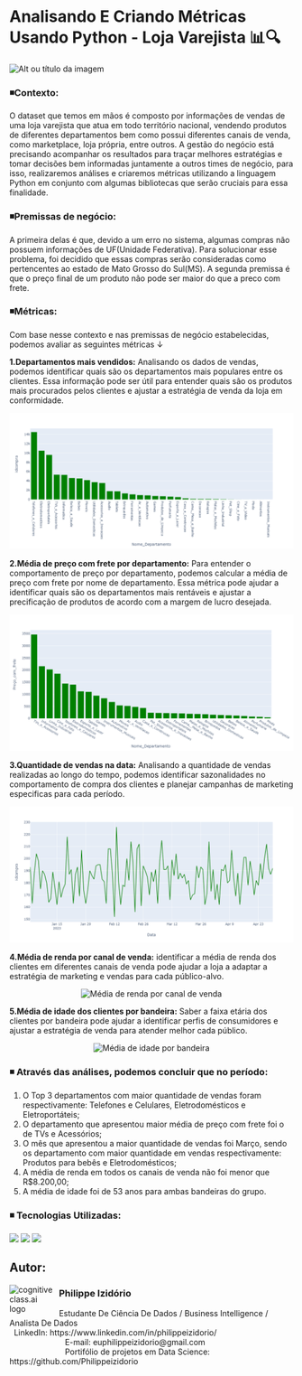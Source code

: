 # Analisando E Criando Métricas Usando Python - Loja Varejista 📊🔍
![Alt ou título da imagem](https://github.com/Philippeizidorio/AnaliseVarejo/assets/145637595/694d2fe6-fa44-466d-83c5-7e750994a170)

### ◾Contexto:

O dataset que temos em mãos é composto por informações de vendas de uma loja varejista que atua em todo território nacional, vendendo produtos de diferentes departamentos bem como possui diferentes canais de venda, como marketplace, loja própria, entre outros. A gestão do negócio está precisando acompanhar os resultados para traçar melhores estratégias e tomar decisões bem informadas juntamente a outros times de negócio, para isso, realizaremos análises e criaremos métricas utilizando a linguagem Python em conjunto com algumas bibliotecas que serão cruciais para essa finalidade. 

### ◾Premissas de negócio:

A primeira delas é que, devido a um erro no sistema, algumas compras não possuem informações de UF(Unidade Federativa). Para solucionar esse problema, foi decidido que essas compras serão consideradas como pertencentes ao estado de Mato Grosso do Sul(MS). A segunda premissa é que o preço final de um produto não pode ser maior do que a preco com frete.

### ◾Métricas:

Com base nesse contexto e nas premissas de negócio estabelecidas, podemos avaliar as seguintes métricas ↓

**1.Departamentos mais vendidos:** Analisando os dados de vendas, podemos identificar quais são os departamentos mais populares entre os clientes. Essa informação pode ser útil para entender quais são os produtos mais procurados pelos clientes e ajustar a estratégia de venda da loja em conformidade.

<p align="center">
  <img src="https://github.com/Philippeizidorio/AnaliseVarejo/blob/main/Qtd.%20vendas%20por%20departamento.png" alt="Departamento mais vendidos">
</p>

**2.Média de preço com frete por departamento:** Para entender o comportamento de preço por departamento, podemos calcular a média de preço com frete por nome de departamento. Essa métrica pode ajudar a identificar quais são os departamentos mais rentáveis e ajustar a precificação de produtos de acordo com a margem de lucro desejada.

<p align="center">
  <img src="https://github.com/Philippeizidorio/AnaliseVarejo/blob/main/M%C3%A9dia%20de%20pre%C3%A7o%20com%20frete%20por%20DPT.png" alt="Média de preço com frete por departamento">
</p>

**3.Quantidade de vendas na data:** Analisando a quantidade de vendas realizadas ao longo do tempo, podemos identificar sazonalidades no comportamento de compra dos clientes e planejar campanhas de marketing especificas para cada período.

<p align="center">
  <img src="https://github.com/Philippeizidorio/AnaliseVarejo/blob/main/Quantidade%20de%20vendas%20na%20Data.png" alt="Quantidade de vendas na data">
</p>

**4.Média de renda por canal de venda:** identificar a média de renda dos clientes em diferentes canais de venda pode ajudar a loja a adaptar a estratégia de marketing e vendas para cada público-alvo.

<p align="center">
  <img src="https://github.com/Philippeizidorio/AnaliseVarejo/blob/main/m%C3%A9dia%20de%20renda%20por%20canal.png" alt="Média de renda por canal de venda">
</p>

**5.Média de idade dos clientes por bandeira:** Saber a faixa etária dos clientes por bandeira pode ajudar a identificar perfis de consumidores e ajustar a estratégia de venda para atender melhor cada público.

<p align="center">
  <img src="https://github.com/Philippeizidorio/AnaliseVarejo/blob/main/m%C3%A9dia%20de%20idade%20por%20bandeira.png" alt="Média de idade por bandeira">
</p>

### ◾ Através das análises, podemos concluir que no período: 
1. O Top 3 departamentos com maior quantidade de vendas foram respectivamente: Telefones e Celulares, Eletrodomésticos e Eletroportáteis;
3. O departamento que apresentou maior média de preço com frete foi o de TVs e Acessórios;
4. O mês que apresentou a maior quantidade de vendas foi Março, sendo os departamento com maior quantidade em vendas respectivamente: Produtos para bebês e Eletrodomésticos;
5. A média de renda em todos os canais de venda não foi menor que R$8.200,00;
6. A média de idade foi de 53 anos para ambas bandeiras do grupo.

### ◾ Tecnologias Utilizadas: 
<div <br> 
<img src="https://img.shields.io/badge/Python-4695dd?style=for-the-badge&logo=python&logoColor=FFD43B">
<img src="https://img.shields.io/badge/Matplotlib-%232A9D8F.svg?style=for-the-badge&logo=Matplotlib&logoColor=black">
<img src="https://img.shields.io/badge/Plotly-%233F4F75.svg?style=for-the-badge&logo=plotly&logoColor=white">
</div> 

## Autor:

<img  src="https://github.com/Philippeizidorio/AnaliseTRIM_AgenciaMKTDIGITAL/assets/145637595/9800ac43-2070-48d4-9002-dbf82f756f2c" width="80" alt="cognitiveclass.ai logo" align="left" /> 

### &nbsp;&nbsp;Philippe Izidório

<p>
&nbsp;&nbsp;Estudante De Ciência De Dados / Business Intelligence / Analista De Dados<br/>
&nbsp;&nbsp;LinkedIn: https://www.linkedin.com/in/philippeizidorio/<br/>
&nbsp;&nbsp;&nbsp;&nbsp;&nbsp;&nbsp;&nbsp;&nbsp;&nbsp;&nbsp;&nbsp;&nbsp;&nbsp;&nbsp;&nbsp;&nbsp;&nbsp;&nbsp;&nbsp;&nbsp;&nbsp;&nbsp;&nbsp;&nbsp;&nbsp;E-mail: euphilippeizidorio@gmail.com<br/>
&nbsp;&nbsp;&nbsp;&nbsp;&nbsp;&nbsp;&nbsp;&nbsp;&nbsp;&nbsp;&nbsp;&nbsp;&nbsp;&nbsp;&nbsp;&nbsp;&nbsp;&nbsp;&nbsp;&nbsp;&nbsp;&nbsp;&nbsp;&nbsp;&nbsp;Portifólio de projetos em Data Science: https://github.com/Philippeizidorio
</p>
